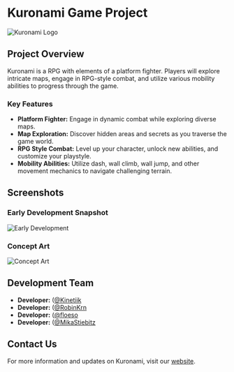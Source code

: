 # Kuronami Game Project

![Kuronami Logo](https://example.com/kuronami_logo.png)

## Project Overview
Kuronami is a RPG with elements of a platform fighter. Players will explore intricate maps, engage in RPG-style combat, and utilize various mobility abilities to progress through the game.

### Key Features
- **Platform Fighter:** Engage in dynamic combat while exploring diverse maps.
- **Map Exploration:** Discover hidden areas and secrets as you traverse the game world.
- **RPG Style Combat:** Level up your character, unlock new abilities, and customize your playstyle.
- **Mobility Abilities:** Utilize dash, wall climb, wall jump, and other movement mechanics to navigate challenging terrain.

## Screenshots

### Early Development Snapshot
![Early Development](https://example.com/early_dev_screenshot.png)

### Concept Art
![Concept Art](https://example.com/concept_art.png)

## Development Team
- **Developer:** ([@Kinetiik](https://github.com/Kinetiik)
- **Developer:** ([@RobinKrn](https://github.com/ntrprs11)
- **Developer:** ([@floeso](https://github.com/floeso)
- **Developer:** ([@MikaStiebitz](https://github.com/MikaStiebitz)

## Contact Us
For more information and updates on Kuronami, visit our [website](https://example.com/kuronami).

